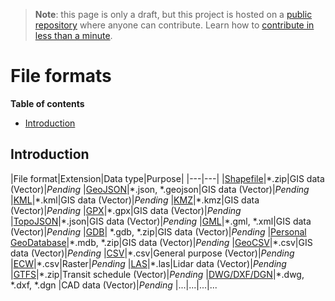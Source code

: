 > **Note**: this page is only a draft, but this project is hosted on a [public repository](https://github.com/hhkaos/awesome-arcgis) where anyone can contribute. Learn how to [contribute in less than a minute](https://github.com/hhkaos/awesome-arcgis/blob/master/CONTRIBUTING.md#contributions).

# File formats

<!-- START doctoc generated TOC please keep comment here to allow auto update -->
<!-- DON'T EDIT THIS SECTION, INSTEAD RE-RUN doctoc TO UPDATE -->
**Table of contents**

- [Introduction](#introduction)

<!-- END doctoc generated TOC please keep comment here to allow auto update -->

## Introduction


|File format|Extension|Data type|Purpose|
|---|---|
|[Shapefile](./shapefile/README.md)|\*.zip|GIS data (Vector)|*Pending*
|[GeoJSON](./geojson/README.md)|\*.json, \*.geojson|GIS data (Vector)|*Pending*
|[KML](./kml/README.md)|\*.kml|GIS data (Vector)|*Pending*
|[KMZ](./kmz/README.md)|\*.kmz|GIS data (Vector)|*Pending*
|[GPX](./gpx/README.md)|\*.gpx|GIS data (Vector)|*Pending*
|[TopoJSON](./topojson/README.md)|\*.json|GIS data (Vector)|*Pending*
|[GML](./gml/README.md)|\*.gml, \*.xml|GIS data (Vector)|*Pending*
|[GDB](./gdb/README.md)| \*.gdb, \*.zip|GIS data (Vector)|*Pending*
|[Personal GeoDatabase](./personal-geodatabase/README.md)|\*.mdb, \*.zip|GIS data (Vector)|*Pending*
|[GeoCSV](./geocsv/README.md)|\*.csv|GIS data (Vector)|*Pending*
|[CSV](./csv/README.md)|\*.csv|General purpose (Vector)|*Pending*
|[ECW](./ecw/README.md)|\*.csv|Raster|*Pending*
|[LAS](./las/README.md)|\*.las|Lidar data (Vector)|*Pending*
|[GTFS](./gtfs/README.md)|\*.zip|Transit schedule (Vector)|*Pending*
|[DWG/DXF/DGN](./dwg-dxf-dgn/README.md)|\*.dwg, \*.dxf, \*.dgn |CAD data (Vector)|*Pending*
|...|...|...|...
